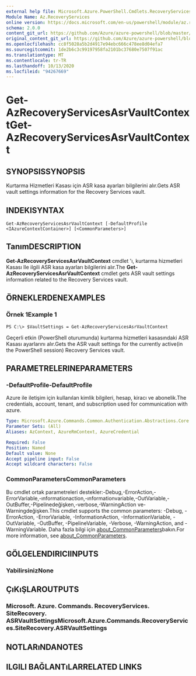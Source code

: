 ```yaml
---
external help file: Microsoft.Azure.PowerShell.Cmdlets.RecoveryServices.SiteRecovery.dll-Help.xml
Module Name: Az.RecoveryServices
online version: https://docs.microsoft.com/en-us/powershell/module/az.recoveryservices/get-azrecoveryservicesasrvaultcontext
schema: 2.0.0
content_git_url: https://github.com/Azure/azure-powershell/blob/master/src/RecoveryServices/RecoveryServices/help/Get-AzRecoveryServicesAsrVaultContext.md
original_content_git_url: https://github.com/Azure/azure-powershell/blob/master/src/RecoveryServices/RecoveryServices/help/Get-AzRecoveryServicesAsrVaultContext.md
ms.openlocfilehash: cc8f5028a5b2d4917e94ebc666c478ee8d04efa7
ms.sourcegitcommit: 1de2b6c3c99197958fa2101bc37680e7507f91ac
ms.translationtype: MT
ms.contentlocale: tr-TR
ms.lasthandoff: 10/13/2020
ms.locfileid: "94267669"
---
```

# <span data-ttu-id="94325-101">Get-AzRecoveryServicesAsrVaultContext</span><span class="sxs-lookup"><span data-stu-id="94325-101">Get-AzRecoveryServicesAsrVaultContext</span></span>

## <span data-ttu-id="94325-102">SYNOPSIS</span><span class="sxs-lookup"><span data-stu-id="94325-102">SYNOPSIS</span></span>
<span data-ttu-id="94325-103">Kurtarma Hizmetleri Kasası için ASR kasa ayarları bilgilerini alır.</span><span class="sxs-lookup"><span data-stu-id="94325-103">Gets ASR vault settings information for the Recovery Services vault.</span></span>

## <span data-ttu-id="94325-104">INDEKI</span><span class="sxs-lookup"><span data-stu-id="94325-104">SYNTAX</span></span>

```
Get-AzRecoveryServicesAsrVaultContext [-DefaultProfile <IAzureContextContainer>] [<CommonParameters>]
```

## <span data-ttu-id="94325-105">Tanım</span><span class="sxs-lookup"><span data-stu-id="94325-105">DESCRIPTION</span></span>
<span data-ttu-id="94325-106">**Get-AzRecoveryServicesAsrVaultContext** cmdlet 'ı, kurtarma hizmetleri Kasası Ile ilgili ASR kasa ayarları bilgilerini alır.</span><span class="sxs-lookup"><span data-stu-id="94325-106">The **Get-AzRecoveryServicesAsrVaultContext** cmdlet gets ASR vault settings information related to the Recovery Services vault.</span></span>

## <span data-ttu-id="94325-107">ÖRNEKLERDEN</span><span class="sxs-lookup"><span data-stu-id="94325-107">EXAMPLES</span></span>

### <span data-ttu-id="94325-108">Örnek 1</span><span class="sxs-lookup"><span data-stu-id="94325-108">Example 1</span></span>
```
PS C:\> $VaultSettings = Get-AzRecoveryServicesAsrVaultContext
```

<span data-ttu-id="94325-109">Geçerli etkin (PowerShell oturumunda) kurtarma hizmetleri kasasındaki ASR Kasası ayarlarını alır.</span><span class="sxs-lookup"><span data-stu-id="94325-109">Gets the ASR vault settings for the currently active(in the PowerShell session) Recovery Services vault.</span></span>

## <span data-ttu-id="94325-110">PARAMETRELERINE</span><span class="sxs-lookup"><span data-stu-id="94325-110">PARAMETERS</span></span>

### <span data-ttu-id="94325-111">-DefaultProfile</span><span class="sxs-lookup"><span data-stu-id="94325-111">-DefaultProfile</span></span>
<span data-ttu-id="94325-112">Azure ile iletişim için kullanılan kimlik bilgileri, hesap, kiracı ve abonelik.</span><span class="sxs-lookup"><span data-stu-id="94325-112">The credentials, account, tenant, and subscription used for communication with azure.</span></span>

```yaml
Type: Microsoft.Azure.Commands.Common.Authentication.Abstractions.Core.IAzureContextContainer
Parameter Sets: (All)
Aliases: AzContext, AzureRmContext, AzureCredential

Required: False
Position: Named
Default value: None
Accept pipeline input: False
Accept wildcard characters: False
```

### <span data-ttu-id="94325-113">CommonParameters</span><span class="sxs-lookup"><span data-stu-id="94325-113">CommonParameters</span></span>
<span data-ttu-id="94325-114">Bu cmdlet ortak parametreleri destekler:-Debug,-ErrorAction,-ErrorVariable,-ınformationaction,-ınformationvariable,-OutVariable,-OutBuffer,-Pipelinedeğişken,-verbose,-WarningAction ve-Warningdeğişken.</span><span class="sxs-lookup"><span data-stu-id="94325-114">This cmdlet supports the common parameters: -Debug, -ErrorAction, -ErrorVariable, -InformationAction, -InformationVariable, -OutVariable, -OutBuffer, -PipelineVariable, -Verbose, -WarningAction, and -WarningVariable.</span></span> <span data-ttu-id="94325-115">Daha fazla bilgi için [about_CommonParameters](http://go.microsoft.com/fwlink/?LinkID=113216)bakın.</span><span class="sxs-lookup"><span data-stu-id="94325-115">For more information, see [about_CommonParameters](http://go.microsoft.com/fwlink/?LinkID=113216).</span></span>

## <span data-ttu-id="94325-116">GÖLGELENDIRICI</span><span class="sxs-lookup"><span data-stu-id="94325-116">INPUTS</span></span>

### <span data-ttu-id="94325-117">Yabilirsiniz</span><span class="sxs-lookup"><span data-stu-id="94325-117">None</span></span>

## <span data-ttu-id="94325-118">ÇıKıŞLAR</span><span class="sxs-lookup"><span data-stu-id="94325-118">OUTPUTS</span></span>

### <span data-ttu-id="94325-119">Microsoft. Azure. Commands. RecoveryServices. SiteRecovery. ASRVaultSettings</span><span class="sxs-lookup"><span data-stu-id="94325-119">Microsoft.Azure.Commands.RecoveryServices.SiteRecovery.ASRVaultSettings</span></span>

## <span data-ttu-id="94325-120">NOTLARıNDA</span><span class="sxs-lookup"><span data-stu-id="94325-120">NOTES</span></span>

## <span data-ttu-id="94325-121">ILGILI BAĞLANTıLAR</span><span class="sxs-lookup"><span data-stu-id="94325-121">RELATED LINKS</span></span>
